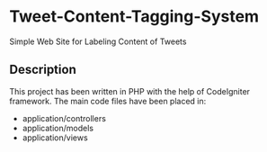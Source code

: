 # Tweet-Content-Tagging-System
Simple Web Site for Labeling Content of Tweets

## Description
This project has been written in PHP with the help of CodeIgniter framework. The main code files have been placed in: 
- application/controllers
- application/models
- application/views
